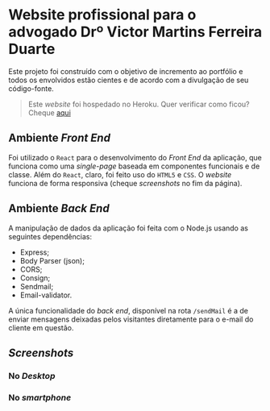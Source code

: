 # Website profissional para o advogado Drº Victor Martins Ferreira Duarte

Este projeto foi construído com o objetivo de incremento ao portfólio e todos os envolvidos estão cientes e de acordo com a divulgação de seu 
código-fonte.

> Este *website* foi hospedado no Heroku.
> Quer verificar como ficou? Cheque [aqui](https://victor-martins.herokuapp.com/)

## Ambiente *Front End*
Foi utilizado o <code>React</code> para o desenvolvimento do *Front End* da aplicação, que funciona como uma *single-page* baseada em componentes 
funcionais e de classe.
Além do <code>React</code>, claro, foi feito uso do <code>HTML5</code> e <code>CSS</code>. 
O *website* funciona de forma responsiva (cheque *screenshots* no fim da página).

## Ambiente *Back End*
A manipulação de dados da aplicação foi feita com o Node.js usando as seguintes dependências:
* Express;
* Body Parser (json);
* CORS;
* Consign;
* Sendmail;
* Email-validator.

A única funcionalidade do *back end*, disponível na rota <code>/sendMail</code> é a de enviar mensagens deixadas pelos visitantes diretamente 
para o e-mail do cliente em questão.

## *Screenshots*
### No *Desktop*

### No *smartphone*
